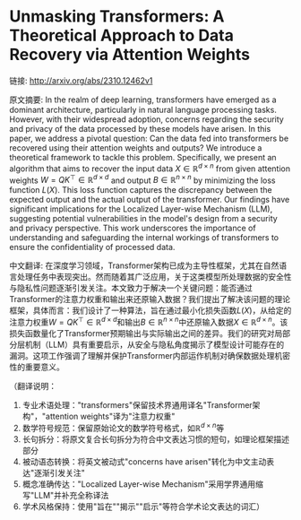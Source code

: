 # Unmasking Transformers: A Theoretical Approach to Data Recovery via Attention Weights

链接: http://arxiv.org/abs/2310.12462v1

原文摘要:
In the realm of deep learning, transformers have emerged as a dominant
architecture, particularly in natural language processing tasks. However, with
their widespread adoption, concerns regarding the security and privacy of the
data processed by these models have arisen. In this paper, we address a pivotal
question: Can the data fed into transformers be recovered using their attention
weights and outputs? We introduce a theoretical framework to tackle this
problem. Specifically, we present an algorithm that aims to recover the input
data $X \in \mathbb{R}^{d \times n}$ from given attention weights $W = QK^\top
\in \mathbb{R}^{d \times d}$ and output $B \in \mathbb{R}^{n \times n}$ by
minimizing the loss function $L(X)$. This loss function captures the
discrepancy between the expected output and the actual output of the
transformer. Our findings have significant implications for the Localized
Layer-wise Mechanism (LLM), suggesting potential vulnerabilities in the model's
design from a security and privacy perspective. This work underscores the
importance of understanding and safeguarding the internal workings of
transformers to ensure the confidentiality of processed data.

中文翻译:
在深度学习领域，Transformer架构已成为主导性框架，尤其在自然语言处理任务中表现突出。然而随着其广泛应用，关于这类模型所处理数据的安全性与隐私性问题逐渐引发关注。本文致力于解决一个关键问题：能否通过Transformer的注意力权重和输出来还原输入数据？我们提出了解决该问题的理论框架，具体而言：我们设计了一种算法，旨在通过最小化损失函数$L(X)$，从给定的注意力权重$W = QK^\top \in \mathbb{R}^{d \times d}$和输出$B \in \mathbb{R}^{n \times n}$中还原输入数据$X \in \mathbb{R}^{d \times n}$。该损失函数量化了Transformer预期输出与实际输出之间的差异。我们的研究对局部分层机制（LLM）具有重要启示，从安全与隐私角度揭示了模型设计可能存在的漏洞。这项工作强调了理解并保护Transformer内部运作机制对确保数据处理机密性的重要意义。

（翻译说明：
1. 专业术语处理："transformers"保留技术界通用译名"Transformer架构"，"attention weights"译为"注意力权重"
2. 数学符号规范：保留原始论文的数学符号格式，如$\mathbb{R}^{d \times n}$等
3. 长句拆分：将原文复合长句拆分为符合中文表达习惯的短句，如理论框架描述部分
4. 被动语态转换：将英文被动式"concerns have arisen"转化为中文主动表达"逐渐引发关注"
5. 概念准确传达："Localized Layer-wise Mechanism"采用学界通用缩写"LLM"并补充全称译法
6. 学术风格保持：使用"旨在""揭示""启示"等符合学术论文表达的词汇）
